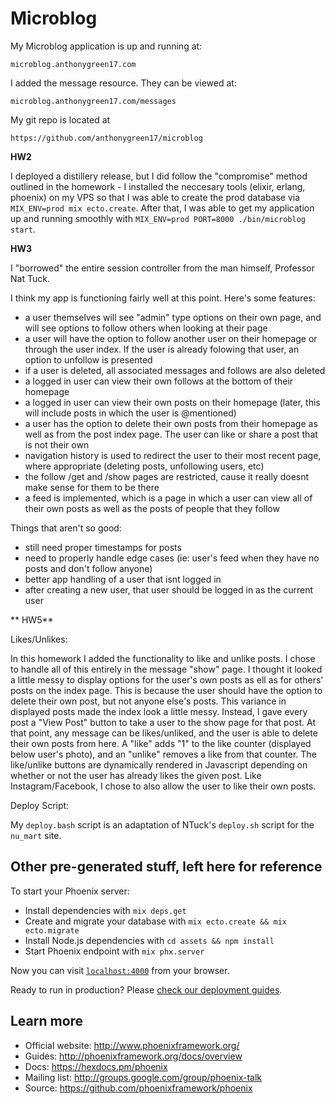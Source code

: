 # Microblog #

My Microblog application is up and running at:

~~~
microblog.anthonygreen17.com
~~~

I added the message resource. They can be viewed at:

~~~
microblog.anthonygreen17.com/messages
~~~

My git repo is located at 

~~~
https://github.com/anthonygreen17/microblog
~~~

**HW2**

I deployed a distillery release, but I did follow the "compromise" method outlined in the homework - I installed the neccesary tools (elixir, erlang, phoenix) on my VPS so that I was able to create the prod database via `MIX_ENV=prod mix ecto.create`. After that, I was able to get my application up and running smoothly with `MIX_ENV=prod PORT=8000 ./bin/microblog start`.

**HW3**

I "borrowed" the entire session controller from the man himself, Professor Nat Tuck.

I think my app is functioning fairly well at this point. Here's some features:

- a user themselves will see "admin" type options on their own page, and will see options to follow others when looking at their page
- a user will have the option to follow another user on their homepage or through the user index. If the user is already folowing that user, an option to unfollow is presented
- if a user is deleted, all associated messages and follows are also deleted
- a logged in user can view their own follows at the bottom of their homepage
- a logged in user can view their own posts on their homepage (later, this will include posts in which the user is @mentioned)
- a user has the option to delete their own posts from their homepage as well as from the post index page. The user can like or share a post that is not their own
- navigation history is used to redirect the user to their most recent page, where appropriate (deleting posts, unfollowing users, etc)
- the follow /get and /show pages are restricted, cause it really doesnt make sense for them to be there
- a feed is implemented, which is a page in which a user can view all of their own posts as well as the posts of people that they follow

Things that aren't so good:

- still need proper timestamps for posts
- need to properly handle edge cases (ie: user's feed when they have no posts and don't follow anyone)
- better app handling of a user that isnt logged in
- after creating a new user, that user should be logged in as the current user


** HW5**

Likes/Unlikes:

In this homework I added the functionality to like and unlike posts. I chose to handle all of this entirely in the message "show" page. I thought it looked a little messy to display options for the user's own posts as ell as for others' posts on the index page. This is because the user should have the option to delete their own post, but not anyone else's posts. This variance in displayed posts made the index look a little messy. Instead, I gave every post a "View Post" button to take a user to the show page for that post. At that point, any message can be likes/unliked, and the user is able to delete their own posts from here. A "like" adds "1" to the like counter (displayed below user's photo), and an "unlike" removes a like from that counter. The like/unlike buttons are dynamically rendered in Javascript depending on whether or not the user has already likes the given post. Like Instagram/Facebook, I chose to also allow the user to like their own posts.


Deploy Script:

My `deploy.bash` script is an adaptation of NTuck's `deploy.sh` script for the `nu_mart` site.




## Other pre-generated stuff, left here for reference ##
To start your Phoenix server:

  * Install dependencies with `mix deps.get`
  * Create and migrate your database with `mix ecto.create && mix ecto.migrate`
  * Install Node.js dependencies with `cd assets && npm install`
  * Start Phoenix endpoint with `mix phx.server`

Now you can visit [`localhost:4000`](http://localhost:4000) from your browser.

Ready to run in production? Please [check our deployment guides](http://www.phoenixframework.org/docs/deployment).

## Learn more

  * Official website: http://www.phoenixframework.org/
  * Guides: http://phoenixframework.org/docs/overview
  * Docs: https://hexdocs.pm/phoenix
  * Mailing list: http://groups.google.com/group/phoenix-talk
  * Source: https://github.com/phoenixframework/phoenix
